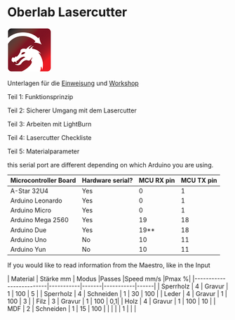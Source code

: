 # Oberlab Lasercutter
![lb](https://github.com/frankyhub/png/blob/master/lightburn.png)

Unterlagen für die [Einweisung](https://github.com/frankyhub/Lasercutter-Nutzung/blob/master/Nutzungsberechtigung%20Lasercutter%20V1_8.pdf) und [Workshop](https://github.com/frankyhub/Lasercutter-Nutzung/blob/master/Lasercutter%20%20Workshop%20%20Teil%20I%20V1_8.pdf)

Teil 1: Funktionsprinzip

Teil 2: Sicherer Umgang mit dem Lasercutter

Teil 3: Arbeiten mit LightBurn

Teil 4: Lasercutter Checkliste

Teil 5: Materialparameter


this serial port are different depending on which Arduino you are using.

| Microcontroller Board | Hardware serial? | MCU RX pin | MCU TX pin |
|-----------------------|------------------|------------|------------|
| A-Star 32U4           |        Yes       |      0     |      1     |
| Arduino Leonardo      |        Yes       |      0     |      1     |
| Arduino Micro         |        Yes       |      0     |      1     |
| Arduino Mega 2560     |        Yes       |     19     |     18     |
| Arduino Due           |        Yes       |     19**   |     18     |
| Arduino Uno           |        No        |     10     |     11     |
| Arduino Yun           |        No        |     10     |     11     |

If you would like to read information from the Maestro, like in the Input


|   Material  | Stärke mm |   Modus   |Passes |Speed mm/s |Pmax %|
|-------------------------|-----------|-------|-----------|------|
| Sperrholz   |     4     | Gravur    |   1   |   100     |   5  |
| Sperrholz   |     4     | Schneiden |   1   |    30     | 100  |
| Leder       |     4     | Gravur    |   1   |	  100     |   3  |
| Filz        |     3     | Gravur    |   1   |   100     |   0,1|
| Holz        |     4     | Gravur    |   1   |   100     |  10  |
| MDF         |     2     | Schneiden |   1   |    15     | 100  |
|             |           |           |   1   |           |      |


